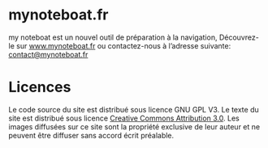 # mynoteboat.fr
my noteboat est un nouvel outil de préparation à la navigation,
Découvrez-le sur www.mynoteboat.fr ou contactez-nous à l’adresse suivante: contact@mynoteboat.fr

# Licences
Le code source du site est distribué sous licence GNU GPL V3.
Le texte du site est distribué sous licence [Creative Commons Attribution 3.0](https://creativecommons.org/licenses/by/3.0/). 
Les images diffusées sur ce site sont la propriété exclusive de leur auteur et ne peuvent être diffuser sans accord écrit préalable.
